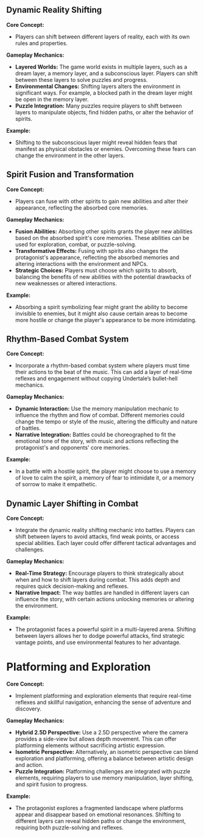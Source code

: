 ## Dynamic Reality Shifting
**Core Concept:**
- Players can shift between different layers of reality, each with its own rules and properties.

**Gameplay Mechanics:**
- **Layered Worlds:** The game world exists in multiple layers, such as a dream layer, a memory layer, and a subconscious layer. Players can shift between these layers to solve puzzles and progress.
- **Environmental Changes:** Shifting layers alters the environment in significant ways. For example, a blocked path in the dream layer might be open in the memory layer.
- **Puzzle Integration:** Many puzzles require players to shift between layers to manipulate objects, find hidden paths, or alter the behavior of spirits.

**Example:**
- Shifting to the subconscious layer might reveal hidden fears that manifest as physical obstacles or enemies. Overcoming these fears can change the environment in the other layers.

## Spirit Fusion and Transformation
**Core Concept:**
- Players can fuse with other spirits to gain new abilities and alter their appearance, reflecting the absorbed core memories.

**Gameplay Mechanics:**
- **Fusion Abilities:** Absorbing other spirits grants the player new abilities based on the absorbed spirit's core memories. These abilities can be used for exploration, combat, or puzzle-solving.
- **Transformative Effects:** Fusing with spirits also changes the protagonist's appearance, reflecting the absorbed memories and altering interactions with the environment and NPCs.
- **Strategic Choices:** Players must choose which spirits to absorb, balancing the benefits of new abilities with the potential drawbacks of new weaknesses or altered interactions.

**Example:**
- Absorbing a spirit symbolizing fear might grant the ability to become invisible to enemies, but it might also cause certain areas to become more hostile or change the player's appearance to be more intimidating.

## Rhythm-Based Combat System
**Core Concept:**
- Incorporate a rhythm-based combat system where players must time their actions to the beat of the music. This can add a layer of real-time reflexes and engagement without copying Undertale’s bullet-hell mechanics.

**Gameplay Mechanics:**
- **Dynamic Interaction:** Use the memory manipulation mechanic to influence the rhythm and flow of combat. Different memories could change the tempo or style of the music, altering the difficulty and nature of battles.
- **Narrative Integration:** Battles could be choreographed to fit the emotional tone of the story, with music and actions reflecting the protagonist's and opponents' core memories.

**Example:**
- In a battle with a hostile spirit, the player might choose to use a memory of love to calm the spirit, a memory of fear to intimidate it, or a memory of sorrow to make it empathetic.

## Dynamic Layer Shifting in Combat
**Core Concept:**
- Integrate the dynamic reality shifting mechanic into battles. Players can shift between layers to avoid attacks, find weak points, or access special abilities. Each layer could offer different tactical advantages and challenges.

**Gameplay Mechanics:**
- **Real-Time Strategy:** Encourage players to think strategically about when and how to shift layers during combat. This adds depth and requires quick decision-making and reflexes.
- **Narrative Impact:** The way battles are handled in different layers can influence the story, with certain actions unlocking memories or altering the environment.

**Example:**
- The protagonist faces a powerful spirit in a multi-layered arena. Shifting between layers allows her to dodge powerful attacks, find strategic vantage points, and use environmental features to her advantage.

# Platforming and Exploration
**Core Concept:**
- Implement platforming and exploration elements that require real-time reflexes and skillful navigation, enhancing the sense of adventure and discovery.

**Gameplay Mechanics:**
- **Hybrid 2.5D Perspective:** Use a 2.5D perspective where the camera provides a side-view but allows depth movement. This can offer platforming elements without sacrificing artistic expression.
- **Isometric Perspective:** Alternatively, an isometric perspective can blend exploration and platforming, offering a balance between artistic design and action.
- **Puzzle Integration:** Platforming challenges are integrated with puzzle elements, requiring players to use memory manipulation, layer shifting, and spirit fusion to progress.

**Example:**
- The protagonist explores a fragmented landscape where platforms appear and disappear based on emotional resonances. Shifting to different layers can reveal hidden paths or change the environment, requiring both puzzle-solving and reflexes. 
